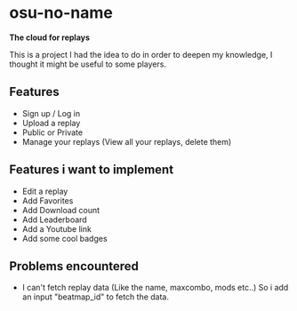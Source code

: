 # osu-no-name

__The cloud for replays__

This is a project I had the idea to do in order to deepen my knowledge, I thought it might be useful to some players.

## Features

* Sign up / Log in
* Upload a replay
* Public or Private
* Manage your replays (View all your replays, delete them)

## Features i want to implement

* Edit a replay
* Add Favorites
* Add Download count
* Add Leaderboard
* Add a Youtube link
* Add some cool badges

## Problems encountered

  * I can't fetch replay data (Like the name, maxcombo, mods etc..) So i add an input "beatmap_id" to fetch the data.
